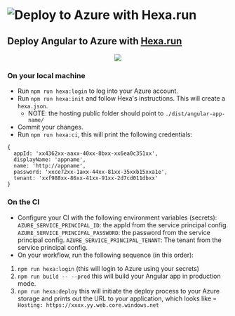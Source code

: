 # ![Deploy to Azure with Hexa.run](https://github.com/manekinekko/github-action-angular-hexa/workflows/Deploy%20to%20Azure%20with%20Hexa.run/badge.svg)

## Deploy Angular to Azure with [Hexa.run](https://hexa.run)

<p align="center">
  <img src="https://github.com/manekinekko/github-action-angular-hexa/raw/master/src/assets/angular-hexa-deploy-to-azure.png"/>
</p>

### On your local machine

- Run `npm run hexa:login` to log into your Azure account.
- Run `npm run hexa:init` and follow Hexa's instructions. This will create a `hexa.json`.
  - NOTE: the hosting public folder should point to `./dist/angular-app-name/`
- Commit your changes.
- Run `npm run hexa:ci`, this will print the following credentials:
```
{
  appId: 'xx4362xx-aaxx-40xx-8bxx-xx6ea0c351xx',
  displayName: 'appname',
  name: 'http://appname',
  password: 'xxce72xx-1axx-44xx-81xx-35xxb15xxa1e',
  tenant: 'xxf988xx-86xx-41xx-91xx-2d7cd011dbxx'
}
```

### On the CI
- Configure your CI with the following environment variables (secrets):
`AZURE_SERVICE_PRINCIPAL_ID`: the appId from the service principal config.
`AZURE_SERVICE_PRINCIPAL_PASSWORD`: the password from the service principal config.
`AZURE_SERVICE_PRINCIPAL_TENANT`: The tenant from the service principal config.
- On your workflow, run the following sequence (in this order):
1. `npm run hexa:login` (this will login to Azure using your secrets)
1. `npm run build -- --prod` this will build your Angular app in production mode.
1. `npm run hexa:deploy` this will initiate the deploy process to your Azure storage and prints out the URL to your application, which looks like `➜ Hosting: https://xxxx.yy.web.core.windows.net`


